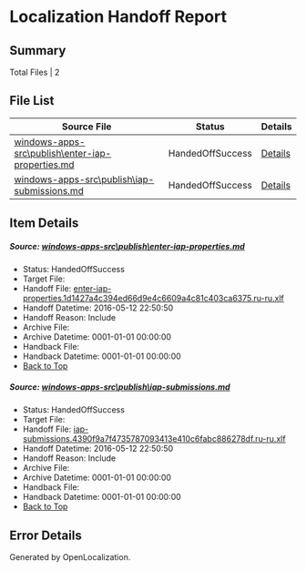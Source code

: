 # <a name='report-top'></a> Localization Handoff Report

## Summary
 Total Files | 2

## File List
 Source File | Status | Details 
 ----------- | ------ | ------- 
 [windows-apps-src\publish\enter-iap-properties.md](https://github.com/Microsoft/windows-apps/blob/a752bdb149763e0a4648bbe3abae975e263cdcc9/windows-apps-src/publish/enter-iap-properties.md) | HandedOffSuccess | [Details](#ff1ff3d735578b15d0140e7ffcf7bbe2fd38582f3500)
 [windows-apps-src\publish\iap-submissions.md](https://github.com/Microsoft/windows-apps/blob/97f4aee47cab9064ac053e7a6e16441d6960d41f/windows-apps-src/publish/iap-submissions.md) | HandedOffSuccess | [Details](#4a1764dfb8f94409aba973a28ba29998541791963509)

## Item Details
##### <a name='ff1ff3d735578b15d0140e7ffcf7bbe2fd38582f3500'></a> Source: [windows-apps-src\publish\enter-iap-properties.md](https://github.com/Microsoft/windows-apps/blob/a752bdb149763e0a4648bbe3abae975e263cdcc9/windows-apps-src/publish/enter-iap-properties.md)
* Status: HandedOffSuccess
* Target File: 
* Handoff File: [enter-iap-properties.1d1427a4c394ed66d9e4c6609a4c81c403ca6375.ru-ru.xlf](https://github.com/Microsoft/WDG.handoff/blob/97c787098dbc37aee2565c59986c18ac6c69a06d/ol-handoff/Microsoft/windows-apps.ru-ru/master/enter-iap-properties.1d1427a4c394ed66d9e4c6609a4c81c403ca6375.ru-ru.xlf)
* Handoff Datetime: 2016-05-12 22:50:50
* Handoff Reason: Include
* Archive File: 
* Archive Datetime: 0001-01-01 00:00:00
* Handback File: 
* Handback Datetime: 0001-01-01 00:00:00
* [Back to Top](#report-top)

##### <a name='4a1764dfb8f94409aba973a28ba29998541791963509'></a> Source: [windows-apps-src\publish\iap-submissions.md](https://github.com/Microsoft/windows-apps/blob/97f4aee47cab9064ac053e7a6e16441d6960d41f/windows-apps-src/publish/iap-submissions.md)
* Status: HandedOffSuccess
* Target File: 
* Handoff File: [iap-submissions.4390f9a7f4735787093413e410c6fabc886278df.ru-ru.xlf](https://github.com/Microsoft/WDG.handoff/blob/97c787098dbc37aee2565c59986c18ac6c69a06d/ol-handoff/Microsoft/windows-apps.ru-ru/master/iap-submissions.4390f9a7f4735787093413e410c6fabc886278df.ru-ru.xlf)
* Handoff Datetime: 2016-05-12 22:50:50
* Handoff Reason: Include
* Archive File: 
* Archive Datetime: 0001-01-01 00:00:00
* Handback File: 
* Handback Datetime: 0001-01-01 00:00:00
* [Back to Top](#report-top)


## Error Details

Generated by OpenLocalization.
